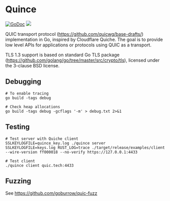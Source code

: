 # Quince
[![GoDoc](https://godoc.org/github.com/goburrow/quic?status.svg)](https://godoc.org/github.com/goburrow/quic)
![](https://github.com/goburrow/quic/workflows/Go/badge.svg)

QUIC transport protocol (https://github.com/quicwg/base-drafts/) implementation in Go, inspired by Cloudflare Quiche.
The goal is to provide low level APIs for applications or protocols using QUIC as a transport. 

TLS 1.3 support is based on standard Go TLS package (https://github.com/golang/go/tree/master/src/crypto/tls),
licensed under the 3-clause BSD license.

## Debugging

```
# To enable tracing
go build -tags debug

# Check heap allocations
go build -tags debug -gcflags '-m' > debug.txt 2>&1
```

## Testing

```
# Test server with Quiche client
SSLKEYLOGFILE=quince_key.log ./quince server
SSLKEYLOGFILE=keys.log RUST_LOG=trace ./target/release/examples/client --wire-version ff000018 --no-verify https://127.0.0.1:4433

# Test client
./quince client quic.tech:4433
```

## Fuzzing

See https://github.com/goburrow/quic-fuzz

